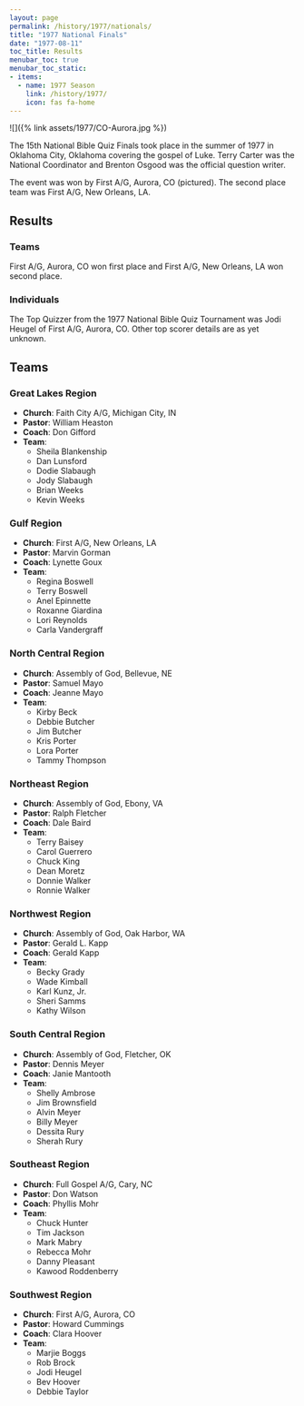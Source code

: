 ```yaml
---
layout: page
permalink: /history/1977/nationals/
title: "1977 National Finals"
date: "1977-08-11"
toc_title: Results
menubar_toc: true
menubar_toc_static:
- items:
  - name: 1977 Season
    link: /history/1977/
    icon: fas fa-home
---
```


![]({% link assets/1977/CO-Aurora.jpg %})

The 15th National Bible Quiz Finals took place in the summer of 1977 in Oklahoma City, Oklahoma covering the gospel of Luke. Terry Carter was the National Coordinator and Brenton Osgood was the official question writer.

The event was won by First A/G, Aurora, CO (pictured). The second place team was First A/G, New Orleans, LA.

## Results

### Teams

First A/G, Aurora, CO won first place and First A/G, New Orleans, LA won second place.

### Individuals

The Top Quizzer from the 1977 National Bible Quiz Tournament was Jodi Heugel of First A/G, Aurora, CO. Other top scorer details are as yet unknown.

## Teams

### Great Lakes Region

* **Church**: Faith City A/G, Michigan City, IN
* **Pastor**: William Heaston
* **Coach**: Don Gifford
* **Team**:
    * Sheila Blankenship
    * Dan Lunsford
    * Dodie Slabaugh
    * Jody Slabaugh
    * Brian Weeks
    * Kevin Weeks

### Gulf Region

* **Church**: First A/G, New Orleans, LA
* **Pastor**: Marvin Gorman
* **Coach**: Lynette Goux
* **Team**:
    * Regina Boswell
    * Terry Boswell
    * Anel Epinnette
    * Roxanne Giardina
    * Lori Reynolds
    * Carla Vandergraff

### North Central Region

* **Church**: Assembly of God, Bellevue, NE
* **Pastor**: Samuel Mayo
* **Coach**: Jeanne Mayo
* **Team**:
    * Kirby Beck
    * Debbie Butcher
    * Jim Butcher
    * Kris Porter
    * Lora Porter
    * Tammy Thompson

### Northeast Region

* **Church**: Assembly of God, Ebony, VA
* **Pastor**: Ralph Fletcher
* **Coach**: Dale Baird
* **Team**:
    * Terry Baisey
    * Carol Guerrero
    * Chuck King
    * Dean Moretz
    * Donnie Walker
    * Ronnie Walker

### Northwest Region

* **Church**: Assembly of God, Oak Harbor, WA
* **Pastor**: Gerald L. Kapp
* **Coach**: Gerald Kapp
* **Team**:
    * Becky Grady
    * Wade Kimball
    * Karl Kunz, Jr.
    * Sheri Samms
    * Kathy Wilson

### South Central Region

* **Church**: Assembly of God, Fletcher, OK
* **Pastor**: Dennis Meyer
* **Coach**: Janie Mantooth
* **Team**:
    * Shelly Ambrose
    * Jim Brownsfield
    * Alvin Meyer
    * Billy Meyer
    * Dessita Rury
    * Sherah Rury

### Southeast Region

* **Church**: Full Gospel A/G, Cary, NC
* **Pastor**: Don Watson
* **Coach**: Phyllis Mohr
* **Team**:
    * Chuck Hunter
    * Tim Jackson
    * Mark Mabry
    * Rebecca Mohr
    * Danny Pleasant
    * Kawood Roddenberry

### Southwest Region

* **Church**: First A/G, Aurora, CO
* **Pastor**: Howard Cummings
* **Coach**: Clara Hoover
* **Team**:
    * Marjie Boggs
    * Rob Brock
    * Jodi Heugel
    * Bev Hoover
    * Debbie Taylor